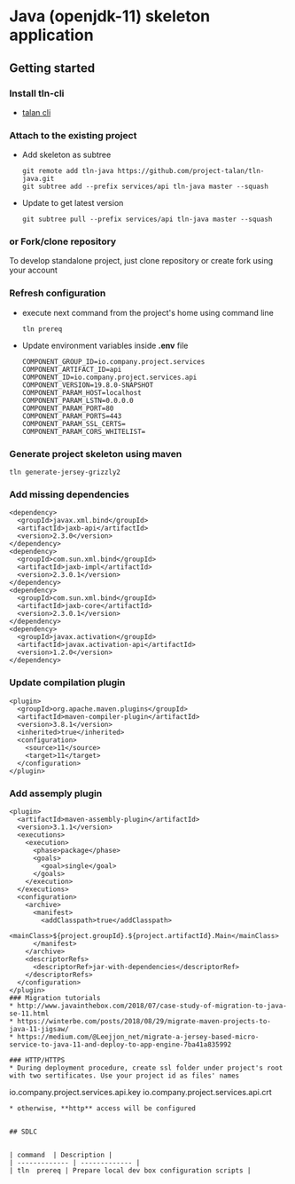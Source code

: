 # Java (openjdk-11) skeleton application

## Getting started

### Install tln-cli
* [talan cli](https://github.com/project-talan/tln-cli)

### Attach to the existing project
* Add skeleton as subtree
  ```
  git remote add tln-java https://github.com/project-talan/tln-java.git
  git subtree add --prefix services/api tln-java master --squash
  ```
* Update to get latest version
  ```
  git subtree pull --prefix services/api tln-java master --squash
  ```

### or Fork/clone repository
To develop standalone project, just clone repository or create fork using your account

### Refresh configuration
* execute next command from the project's home using command line
  ```
  tln prereq
  ```
* Update environment variables inside **.env** file
  ```
  COMPONENT_GROUP_ID=io.company.project.services
  COMPONENT_ARTIFACT_ID=api
  COMPONENT_ID=io.company.project.services.api
  COMPONENT_VERSION=19.8.0-SNAPSHOT
  COMPONENT_PARAM_HOST=localhost
  COMPONENT_PARAM_LSTN=0.0.0.0
  COMPONENT_PARAM_PORT=80
  COMPONENT_PARAM_PORTS=443
  COMPONENT_PARAM_SSL_CERTS=
  COMPONENT_PARAM_CORS_WHITELIST=
  ```
### Generate project skeleton using maven
  ```
  tln generate-jersey-grizzly2
  ```
### Add missing dependencies
```
<dependency>
  <groupId>javax.xml.bind</groupId>
  <artifactId>jaxb-api</artifactId>
  <version>2.3.0</version>
</dependency>
<dependency>
  <groupId>com.sun.xml.bind</groupId>
  <artifactId>jaxb-impl</artifactId>
  <version>2.3.0.1</version>
</dependency>
<dependency>
  <groupId>com.sun.xml.bind</groupId>
  <artifactId>jaxb-core</artifactId>
  <version>2.3.0.1</version>
</dependency>
<dependency>
  <groupId>javax.activation</groupId>
  <artifactId>javax.activation-api</artifactId>
  <version>1.2.0</version>
</dependency>
```
### Update compilation plugin
```
<plugin>
  <groupId>org.apache.maven.plugins</groupId>
  <artifactId>maven-compiler-plugin</artifactId>
  <version>3.8.1</version>
  <inherited>true</inherited>
  <configuration>
    <source>11</source>
    <target>11</target>
  </configuration>
</plugin>
```
### Add assemply plugin
```
<plugin>
  <artifactId>maven-assembly-plugin</artifactId>
  <version>3.1.1</version>
  <executions>
    <execution>
      <phase>package</phase>
      <goals>
        <goal>single</goal>
      </goals>
    </execution>
  </executions>
  <configuration>
    <archive>
      <manifest>
        <addClasspath>true</addClasspath>
        <mainClass>${project.groupId}.${project.artifactId}.Main</mainClass>
      </manifest>
    </archive>
    <descriptorRefs>
      <descriptorRef>jar-with-dependencies</descriptorRef>
    </descriptorRefs>
  </configuration>
</plugin>
### Migration tutorials
* http://www.javainthebox.com/2018/07/case-study-of-migration-to-java-se-11.html
* https://winterbe.com/posts/2018/08/29/migrate-maven-projects-to-java-11-jigsaw/
* https://medium.com/@Leejjon_net/migrate-a-jersey-based-micro-service-to-java-11-and-deploy-to-app-engine-7ba41a835992

### HTTP/HTTPS
* During deployment procedure, create ssl folder under project's root with two sertificates. Use your project id as files' names
```
  io.company.project.services.api.key
  io.company.project.services.api.crt
```
* otherwise, **http** access will be configured


## SDLC


| command  | Description |
| ------------- | ------------- |
| tln  prereq | Prepare local dev box configuration scripts |
